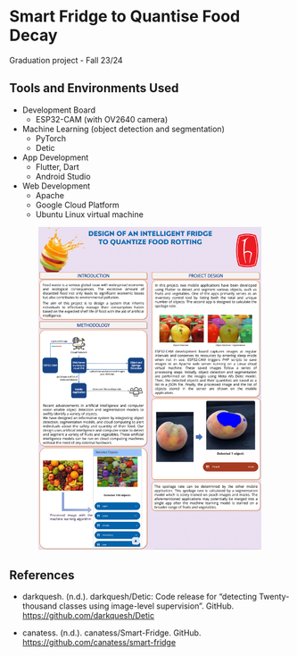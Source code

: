 # Smart Fridge to Quantise Food Decay

Graduation project - Fall 23/24

## Tools and Environments Used

- Development Board
  - ESP32-CAM (with OV2640 camera)
- Machine Learning (object detection and segmentation)
  - PyTorch
  - Detic
- App Development
  - Flutter, Dart
  - Android Studio
- Web Development
  - Apache
  - Google Cloud Platform
  - Ubuntu Linux virtual machine

<p align="center">
  <img src="./assets/cyber_chill_unit.png" alt="project_overview" width="400"/>
</p>

## References

- darkquesh. (n.d.). darkquesh/Detic: Code release for “detecting Twenty-thousand classes using image-level supervision”. GitHub. <https://github.com/darkquesh/Detic>

- canatess. (n.d.). canatess/Smart-Fridge. GitHub. <https://github.com/canatess/smart-fridge>
